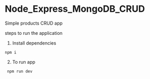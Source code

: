 # Node_Express_MongoDB_CRUD

Simple products CRUD app

steps to run the application

1. Install dependencies

  ` npm i `
 
 2. To run app 
 
` npm run dev`
